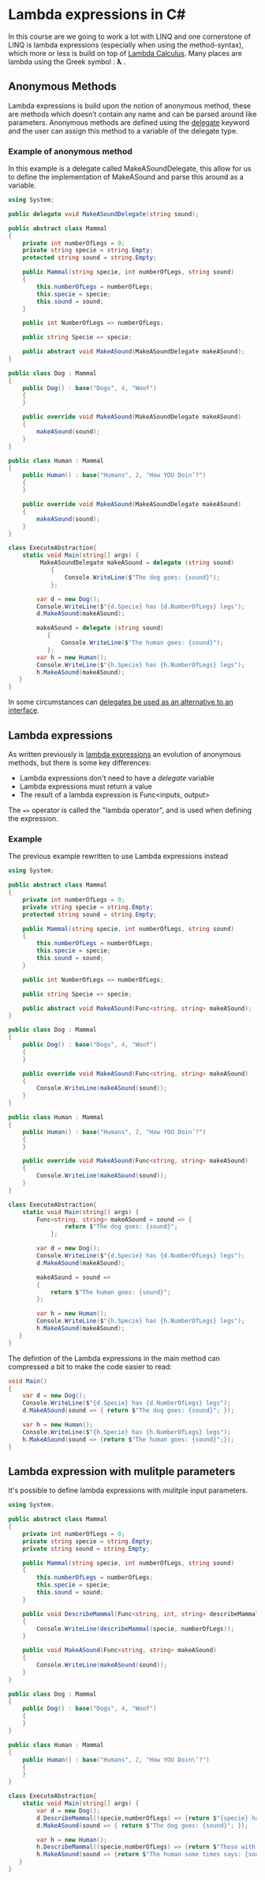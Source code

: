 # Lambda expressions in C#

In this course are we going to work a lot with LINQ and one cornerstone of LINQ is lambda expressions (especially when using the method-syntax), which more or less is build on top of [Lambda Calculus](https://en.wikipedia.org/wiki/Lambda_calculus). Many places are lambda using the Greek symbol : **λ** .

## Anonymous Methods

Lambda expressions is build upon the notion of anonymous method, these are methods which doesn’t contain any name and can be parsed around like parameters. Anonymous methods are defined using the [delegate](https://docs.microsoft.com/en-us/dotnet/csharp/programming-guide/delegates/) keyword and the user can assign this method to a variable of the delegate type.

### Example of anonymous method

In  this example is  a delegate called MakeASoundDelegate, this allow for us to define the implementation of MakeASound and parse this around as a variable. 

```C# runnable
using System;

public delegate void MakeASoundDelegate(string sound); 

public abstract class Mammal
{
	private int numberOfLegs = 0;
	private string specie = string.Empty;
	protected string sound = string.Empty;

	public Mammal(string specie, int numberOfLegs, string sound)
	{
		this.numberOfLegs = numberOfLegs;
		this.specie = specie;
		this.sound = sound;
	}

	public int NumberOfLegs => numberOfLegs;

	public string Specie => specie;

	public abstract void MakeASound(MakeASoundDelegate makeASound);
}

public class Dog : Mammal
{
	public Dog() : base("Dogs", 4, "Woof")
	{
	}

	public override void MakeASound(MakeASoundDelegate makeASound)
	{
		makeASound(sound);
	}
}

public class Human : Mammal
{
	public Human() : base("Humans", 2, "How YOU Doin’?")
	{
	}

	public override void MakeASound(MakeASoundDelegate makeASound)
	{
		makeASound(sound);
	}
}

class ExecuteAbstraction{
	static void Main(string[] args) {
         MakeASoundDelegate makeASound = delegate (string sound)
            {
                Console.WriteLine($"The dog goes: {sound}");
            };

        var d = new Dog();
        Console.WriteLine($"{d.Specie} has {d.NumberOfLegs} legs");
        d.MakeASound(makeASound);

        makeASound = delegate (string sound)
           {
               Console.WriteLine($"The human goes: {sound}");
           };
        var h = new Human();
        Console.WriteLine($"{h.Specie} has {h.NumberOfLegs} legs");
        h.MakeASound(makeASound);
   }
}

```

In some circumstances can [delegates be used as an alternative to an interface](https://docs.microsoft.com/en-us/previous-versions/visualstudio/visual-studio-2010/ms173173(v=vs.100)).

## Lambda expressions

As written previously is [lambda expressions](https://docs.microsoft.com/en-us/dotnet/csharp/programming-guide/statements-expressions-operators/lambda-expressions) an evolution of anonymous methods, but there is some key differences:

* Lambda expressions don't need to have a *delegate* variable 
* Lambda expressions must return a value
* The result of a lambda expression is Func<inputs, output> 

The `=>` operator is called the "lambda operator", and is used when defining the expression.

### Example

The previous example rewritten to use Lambda expressions instead

```C# runnable
using System;

public abstract class Mammal
{
	private int numberOfLegs = 0;
	private string specie = string.Empty;
	protected string sound = string.Empty;

	public Mammal(string specie, int numberOfLegs, string sound)
	{
		this.numberOfLegs = numberOfLegs;
		this.specie = specie;
		this.sound = sound;
	}

	public int NumberOfLegs => numberOfLegs;

	public string Specie => specie;

	public abstract void MakeASound(Func<string, string> makeASound);
}

public class Dog : Mammal
{
	public Dog() : base("Dogs", 4, "Woof")
	{
	}

	public override void MakeASound(Func<string, string> makeASound)
	{
		Console.WriteLine(makeASound(sound));
	}
}

public class Human : Mammal
{
	public Human() : base("Humans", 2, "How YOU Doin’?")
	{
	}

	public override void MakeASound(Func<string, string> makeASound)
	{
		Console.WriteLine(makeASound(sound));
	}
}

class ExecuteAbstraction{
	static void Main(string[] args) {
        Func<string, string> makeASound = sound => {
                return $"The dog goes: {sound}";
            };

        var d = new Dog();
        Console.WriteLine($"{d.Specie} has {d.NumberOfLegs} legs");
        d.MakeASound(makeASound);

        makeASound = sound =>
        {
            return $"The human goes: {sound}";
        };

        var h = new Human();
        Console.WriteLine($"{h.Specie} has {h.NumberOfLegs} legs");
        h.MakeASound(makeASound);
   }
}

```

The defintion of the Lambda expressions in the main method can compressed a bit to make the code easier to read:
```csharp
void Main()
{
	var d = new Dog();
	Console.WriteLine($"{d.Specie} has {d.NumberOfLegs} legs");
	d.MakeASound(sound => { return $"The dog goes: {sound}"; });

	var h = new Human();
	Console.WriteLine($"{h.Specie} has {h.NumberOfLegs} legs");
	h.MakeASound(sound => {return $"The human goes: {sound}";});
}
```
## Lambda expression with mulitple parameters

It's possible to define lambda expressions with mulitple input parameters.

```C# runnable
using System;

public abstract class Mammal
{
	private int numberOfLegs = 0;
	private string specie = string.Empty;
	private string sound = string.Empty;

	public Mammal(string specie, int numberOfLegs, string sound)
	{
		this.numberOfLegs = numberOfLegs;
		this.specie = specie;
		this.sound = sound;
	}

	public void DescribeMammal(Func<string, int, string> describeMammal)
	{
		Console.WriteLine(describeMammal(specie, numberOfLegs));
	}

	public void MakeASound(Func<string, string> makeASound)
	{
		Console.WriteLine(makeASound(sound));
	}
}

public class Dog : Mammal
{
	public Dog() : base("Dogs", 4, "Woof")
	{
	}
}

public class Human : Mammal
{
	public Human() : base("Humans", 2, "How YOU Doin\’?")
	{
	}
}

class ExecuteAbstraction{
	static void Main(string[] args) {
        var d = new Dog();
        d.DescribeMammal((specie,numberOfLegs) => {return $"{specie} has {numberOfLegs} legs"; });
        d.MakeASound(sound => { return $"The dog goes: {sound}"; });

        var h = new Human();
        h.DescribeMammal((specie,numberOfLegs) => {return $"Those with {numberOfLegs} legs could be {specie}"; });
        h.MakeASound(sound => {return $"The human some times says: {sound}";});
   }
}

```


